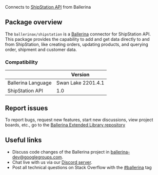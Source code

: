 Connects to [ShipStation API](https://www.shipstation.com/docs/api/) from Ballerina

## Package overview
The `ballerinax/shipstation` is a [Ballerina](https://ballerina.io/) connector for ShipStation API.
This package provides the capability to add and get data directly to and from ShipStation, like creating orders, updating products, and querying order, shipment and customer data.

### Compatibility
|                      | Version             |
|----------------------|---------------------|
| Ballerina Language   | Swan Lake 2201.4.1  | 
| ShipStation API      | 1.0                 |

## Report issues
To report bugs, request new features, start new discussions, view project boards, etc., go to the [Ballerina Extended Library repository](https://github.com/ballerina-platform/ballerina-extended-library)

## Useful links
- Discuss code changes of the Ballerina project in [ballerina-dev@googlegroups.com](mailto:ballerina-dev@googlegroups.com).
- Chat live with us via our [Discord server](https://discord.gg/ballerinalang).
- Post all technical questions on Stack Overflow with the [#ballerina](https://stackoverflow.com/questions/tagged/ballerina) tag

